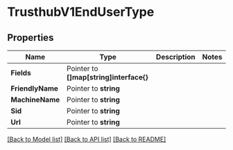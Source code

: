 # TrusthubV1EndUserType

## Properties

Name | Type | Description | Notes
------------ | ------------- | ------------- | -------------
**Fields** | Pointer to **[]map[string]interface{}** |  |
**FriendlyName** | Pointer to **string** |  |
**MachineName** | Pointer to **string** |  |
**Sid** | Pointer to **string** |  |
**Url** | Pointer to **string** |  |

[[Back to Model list]](../README.md#documentation-for-models) [[Back to API list]](../README.md#documentation-for-api-endpoints) [[Back to README]](../README.md)


